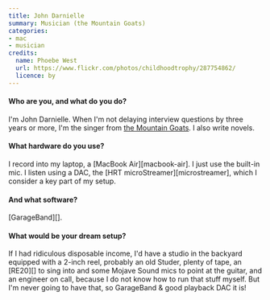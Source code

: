 ```yaml
---
title: John Darnielle
summary: Musician (the Mountain Goats)
categories:
- mac
- musician
credits:
  name: Phoebe West
  url: https://www.flickr.com/photos/childhoodtrophy/287754862/
  licence: by
---
```


#### Who are you, and what do you do?

I'm John Darnielle. When I'm not delaying interview questions by three years or more, I'm the singer from [the Mountain Goats](http://www.mountain-goats.com/ "The band's website."). I also write novels. 

#### What hardware do you use?

I record into my laptop, a [MacBook Air][macbook-air]. I just use the built-in mic. I listen using a DAC, the [HRT microStreamer][microstreamer], which I consider a key part of my setup.

#### And what software?

[GarageBand][].

#### What would be your dream setup?

If I had ridiculous disposable income, I'd have a studio in the backyard equipped with a 2-inch reel, probably an old Studer, plenty of tape, an [RE20][] to sing into and some Mojave Sound mics to point at the guitar, and an engineer on call, because I do not know how to run that stuff myself. But I'm never going to have that, so GarageBand & good playback DAC it is!